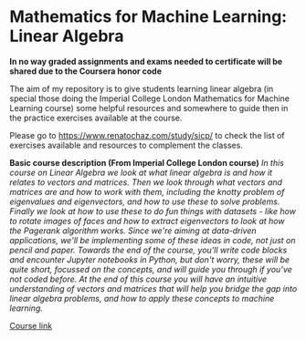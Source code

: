 # Mathematics for Machine Learning: Linear Algebra
**In no way graded assignments  and exams needed to certificate will be shared due to the Coursera honor code**

The aim of my repository is to give students learning linear algebra (in special those doing the Imperial College London Mathematics for Machine Learning course) some helpful resources and somewhere to guide then in the practice exercises available at the course.

Please go to https://www.renatochaz.com/study/sicp/ to check the list of exercises available and resources to complement the classes.

**Basic course description (From Imperial College London course)**
*In this course on Linear Algebra we look at what linear algebra is and how it relates to vectors and matrices. Then we look through what vectors and matrices are and how to work with them, including the knotty problem of eigenvalues and eigenvectors, and how to use these to solve problems. Finally  we look at how to use these to do fun things with datasets - like how to rotate images of faces and how to extract eigenvectors to look at how the Pagerank algorithm works. Since we're aiming at data-driven applications, we'll be implementing some of these ideas in code, not just on pencil and paper. Towards the end of the course, you'll write code blocks and encounter Jupyter notebooks in Python, but don't worry, these will be quite short, focussed on the concepts, and will guide you through if you’ve not coded before. At the end of this course you will have an intuitive understanding of vectors and matrices that will help you bridge the gap into linear algebra problems, and how to apply these concepts to machine learning.*

[Course link](https://www.coursera.org/learn/linear-algebra-machine-learning/home)